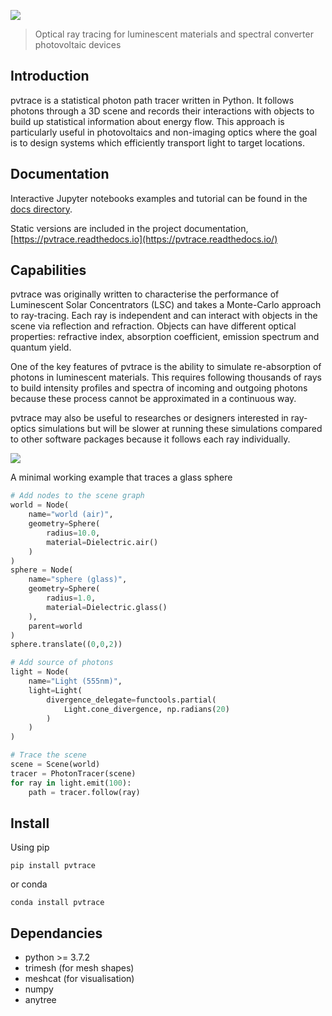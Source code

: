 ![](https://github.com/danieljfarrell/pvtrace/blob/pvtrace2/docs/logo.svg)

> Optical ray tracing for luminescent materials and spectral converter photovoltaic devices 

## Introduction

pvtrace is a statistical photon path tracer written in Python. It follows photons through a 3D scene and records their interactions with objects to build up statistical information about energy flow. This approach is particularly useful in photovoltaics and non-imaging optics where the goal is to design systems which efficiently transport light to target locations.

## Documentation

Interactive Jupyter notebooks examples and tutorial can be found in the [docs directory](https://github.com/danieljfarrell/pvtrace/tree/master/docs).

Static versions are included in the project documentation, [https://pvtrace.readthedocs.io](https://pvtrace.readthedocs.io/)

## Capabilities

pvtrace was originally written to characterise the performance of Luminescent Solar Concentrators (LSC) and takes a Monte-Carlo approach to ray-tracing. Each ray is independent and can interact with objects in the scene via reflection and refraction. Objects can have different optical properties: refractive index, absorption coefficient, emission spectrum and quantum yield.

One of the key features of pvtrace is the ability to simulate re-absorption of photons in luminescent materials. This requires following thousands of rays to build intensity profiles and spectra of incoming and outgoing photons because these process cannot be approximated in a continuous way.

pvtrace may also be useful to researches or designers interested in ray-optics simulations but will be slower at running these simulations compared to other software packages because it follows each ray individually.

![](https://github.com/danieljfarrell/pvtrace/blob/pvtrace2/docs/example.png)
    
A minimal working example that traces a glass sphere

```python
# Add nodes to the scene graph
world = Node(
    name="world (air)",
    geometry=Sphere(
        radius=10.0,
        material=Dielectric.air()
    )
)
sphere = Node(
    name="sphere (glass)",
    geometry=Sphere(
        radius=1.0,
        material=Dielectric.glass()
    ),
    parent=world
)
sphere.translate((0,0,2))

# Add source of photons
light = Node(
    name="Light (555nm)",
    light=Light(
        divergence_delegate=functools.partial(
            Light.cone_divergence, np.radians(20)
        )
    )
)

# Trace the scene
scene = Scene(world)
tracer = PhotonTracer(scene)
for ray in light.emit(100):
    path = tracer.follow(ray)
```
## Install

Using pip

    pip install pvtrace

or conda

    conda install pvtrace

## Dependancies

* python >= 3.7.2
* trimesh (for mesh shapes)
* meshcat (for visualisation)
* numpy
* anytree